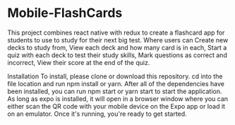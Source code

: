 # Mobile-FlashCards

This project combines react native with redux to create a flashcard app for students to use to study for their next big test. Where users can Create new decks to study from, View each deck and how many card is in each, Start a quiz with each deck to test their study skills, Mark questions as correct and incorrect, View their score at the end of the quiz.

Installation
To install, please clone or download this repository. cd into the file location and run npm install or yarn. After all of the dependencies have been installed, you can run npm start or yarn start to start the application. As long as expo is installed, it will open in a browser window where you can either scan the QR code with your mobile device on the Expo app or load it on an emulator. Once it's running, you're ready to get started.

